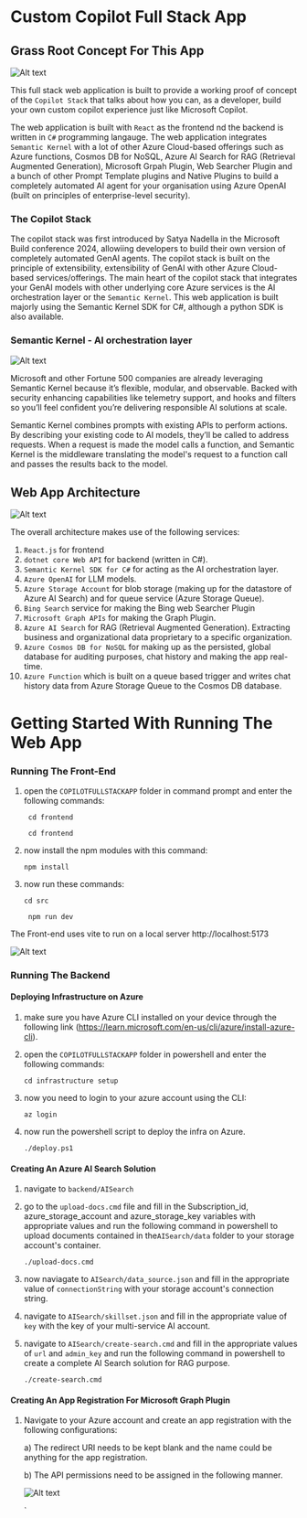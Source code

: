 # Custom Copilot Full Stack App

## Grass Root Concept For This App
![Alt text](https://github.com/kuljotSB/assets/blob/main/copilot%20stack.png?raw=true)

This full stack web application is built to provide a working proof of concept of the `Copilot Stack` that talks about how you can, as a developer, build your own custom copilot experience just like Microsoft Copilot. 

The web application is built with `React` as the frontend nd the backend is written in `C#` programming langauge. The web application integrates `Semantic Kernel` with a lot of other Azure Cloud-based offerings such as Azure functions, Cosmos DB for NoSQL, Azure AI Search for RAG (Retrieval Augmented Generation), Microsoft Grpah Plugin, Web Searcher Plugin and a bunch of other Prompt Template plugins and Native Plugins to build a completely automated AI agent for your organisation using Azure OpenAI (built on principles of enterprise-level security). 

### The Copilot Stack
The copilot stack was first introduced by Satya Nadella in the Microsoft Build conference 2024, allowiing developers to build their own version of completely automated GenAI agents. The copilot stack is built on the principle of extensibility, extensibility of GenAI with other Azure Cloud-based services/offerings. The main heart of the copilot stack that integrates your GenAI models with other underlying core Azure services is the AI orchestration layer or the `Semantic Kernel`. This web application is built majorly using the Semantic Kernel SDK for C#, although a python SDK is also available.

### Semantic Kernel - AI orchestration layer
![Alt text](https://github.com/kuljotSB/assets/blob/main/enterprise-ready.png?raw=true)

Microsoft and other Fortune 500 companies are already leveraging Semantic Kernel because it’s flexible, modular, and observable. Backed with security enhancing capabilities like telemetry support, and hooks and filters so you’ll feel confident you’re delivering responsible AI solutions at scale. 

Semantic Kernel combines prompts with existing APIs to perform actions. By describing your existing code to AI models, they’ll be called to address requests. When a request is made the model calls a function, and Semantic Kernel is the middleware translating the model's request to a function call and passes the results back to the model.

## Web App Architecture 
![Alt text](https://github.com/kuljotSB/assets/blob/main/Screenshot%202024-07-10%20135848.png?raw=true)

The overall architecture makes use of the following services:
1) `React.js` for frontend
2) `dotnet core Web API` for backend (written in C#).
3) `Semantic Kernel SDK for C#` for acting as the AI orchestration layer.
4) `Azure OpenAI` for LLM models.
5) `Azure Storage Account` for blob storage (making up for the datastore of Azure AI Search) and for queue service (Azure Storage Queue).
6) `Bing Search` service for making the Bing web Searcher Plugin
7) `Microsoft Graph APIs` for making the Graph Plugin.
8) `Azure AI Search` for RAG (Retrieval Augmented Generation). Extracting business and organizational data proprietary to a specific organization.
9) `Azure Cosmos DB for NoSQL` for making up as the persisted, global database for auditing purposes, chat history and making the app real-time.
10) `Azure Function` which is built on a queue based trigger and writes chat history data from Azure Storage Queue to the Cosmos DB database.

# Getting Started With Running The Web App

### Running The Front-End

1) open the `COPILOTFULLSTACKAPP` folder in command prompt and enter the following commands:

    ` cd frontend`
   
    ` cd frontend`
   
3) now install the npm modules with this command:


   ` npm install `
   
5) now run these commands:

   `cd src`
   
   ` npm run dev`

The Front-end uses vite to run on a local server http://localhost:5173

![Alt text](https://github.com/kuljotSB/assets/blob/main/Screenshot%202024-07-10%20142243.png?raw=true)

### Running The Backend

#### Deploying Infrastructure on Azure

1) make sure you have Azure CLI installed on your device through the following link (https://learn.microsoft.com/en-us/cli/azure/install-azure-cli).
2) open the `COPILOTFULLSTACKAPP` folder in powershell and enter the following commands:

    `cd infrastructure setup`

3) now you need to login to your azure account using the CLI:

   `az login`

4) now run the powershell script to deploy the infra on Azure.

   `./deploy.ps1`

#### Creating An Azure AI Search Solution

1) navigate to `backend/AISearch`
   
2) go to the `upload-docs.cmd` file and fill in the Subscription_id, azure_storage_account and azure_storage_key variables with appropriate values and run the following command in powershell to upload documents contained in the`AISearch/data` folder to your storage account's container.

   `./upload-docs.cmd`

3) now naviagate to `AISearch/data_source.json` and fill in the appropriate value of `connectionString` with your storage account's connection string.
   
4) navigate to `AISearch/skillset.json` and fill in the appropriate value of `key` with the key of your multi-service AI account.
   
5) navigate to `AISearch/create-search.cmd` and fill in the appropriate values of `url` and `admin_key` and run the following command in powershell to create a complete AI Search solution for RAG purpose.

   `./create-search.cmd`


#### Creating An App Registration For Microsoft Graph Plugin

1) Navigate to your Azure account and create an app registration with the following configurations:

   a) The redirect URI needs to be kept blank and the name could be anything for the app registration.

   b) The API permissions need to be assigned in the following manner.

     ![Alt text](https://github.com/kuljotSB/assets/blob/main/app_registration.png?raw=true)


   


   `

   






